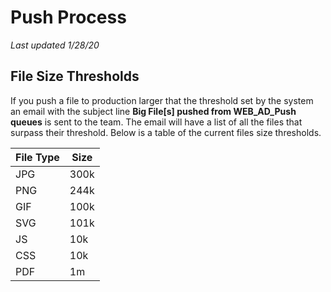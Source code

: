 # Push Process

_Last updated 1/28/20_

## File Size Thresholds
If you push a file to production larger that the threshold set by the system an email with the subject line __Big File[s] pushed from WEB_AD_Push queues__ is sent to the team. The email will have a list of all the files that surpass their threshold. Below is a table of the current files size thresholds.

|	File Type	|	Size	|
|	---------	|	----	|
|	JPG			|	300k	|
|	PNG			|	244k	|
|	GIF			|	100k	|
|	SVG			|	101k	|
|	JS			|	10k		|
|	CSS			|	10k		|
|	PDF			|	1m		| 